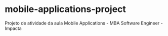 # mobile-applications-project
Projeto de atividade da aula Mobile Applications - MBA Software Engineer - Impacta

